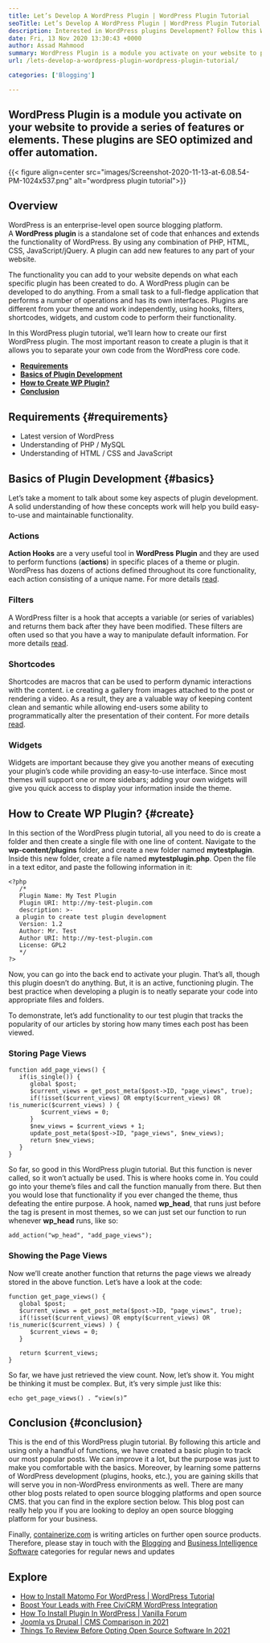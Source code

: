 ```yaml
---
title: Let’s Develop A WordPress Plugin | WordPress Plugin Tutorial
seoTitle: Let’s Develop A WordPress Plugin | WordPress Plugin Tutorial
description: Interested in WordPress plugins Development? Follow this WordPress plugin tutorial that describes complete steps to create a basic WordPress plugin.
date: Fri, 13 Nov 2020 13:30:43 +0000
author: Assad Mahmood
summary: WordPress Plugin is a module you activate on your website to provide a series of features or elements. These plugins are SEO optimized and offer automation.
url: /lets-develop-a-wordpress-plugin-wordpress-plugin-tutorial/

categories: ['Blogging']

---
```

## WordPress Plugin is a module you activate on your website to provide a series of features or elements. These plugins are SEO optimized and offer automation.

{{< figure align=center src="images/Screenshot-2020-11-13-at-6.08.54-PM-1024x537.png" alt="wordpress plugin tutorial">}}  

## Overview

WordPress is an enterprise-level open source blogging platform. A **WordPress plugin** is a standalone set of code that enhances and extends the functionality of WordPress. By using any combination of PHP, HTML, CSS, JavaScript/jQuery. A plugin can add new features to any part of your website.

The functionality you can add to your website depends on what each specific plugin has been created to do. A WordPress plugin can be developed to do anything. From a small task to a full-fledge application that performs a number of operations and has its own interfaces. Plugins are different from your theme and work independently, using hooks, filters, shortcodes, widgets, and custom code to perform their functionality.

In this WordPress plugin tutorial, we’ll learn how to create our first WordPress plugin. The most important reason to create a plugin is that it allows you to separate your own code from the WordPress core code.

  * **[Requirements][1]**
  * **[Basics of Plugin Development][2]**
  * **[How to Create WP Plugin?][3]**
  * **[Conclusion][4]**

## Requirements {#requirements}

  * Latest version of WordPress
  * Understanding of PHP / MySQL 
  * Understanding of HTML / CSS and JavaScript

## Basics of Plugin Development {#basics}

Let’s take a moment to talk about some key aspects of plugin development. A solid understanding of how these concepts work will help you build easy-to-use and maintainable functionality.

### Actions

**Action Hooks** are a very useful tool in **WordPress** **Plugin** and they are used to perform functions (**actions**) in specific places of a theme or plugin. WordPress has dozens of actions defined throughout its core functionality, each action consisting of a unique name. For more details [read][5].

### Filters

A WordPress filter is a hook that accepts a variable (or series of variables) and returns them back after they have been modified. These filters are often used so that you have a way to manipulate default information. For more details [read][6].

### Shortcodes

Shortcodes are macros that can be used to perform dynamic interactions with the content. i.e creating a gallery from images attached to the post or rendering a video. As a result, they are a valuable way of keeping content clean and semantic while allowing end-users some ability to programmatically alter the presentation of their content. For more details [read][7].

### Widgets

Widgets are important because they give you another means of executing your plugin’s code while providing an easy-to-use interface. Since most themes will support one or more sidebars; adding your own widgets will give you quick access to display your information inside the theme.

## **How to Create WP Plugin?** {#create}

In this section of the WordPress plugin tutorial, all you need to do is create a folder and then create a single file with one line of content. Navigate to the **wp-content/plugins** folder, and create a new folder named **mytestplugin**. Inside this new folder, create a file named **mytestplugin.php**. Open the file in a text editor, and paste the following information in it:


```
<?php
   /*
   Plugin Name: My Test Plugin
   Plugin URI: http://my-test-plugin.com
   description: >-
  a plugin to create test plugin development
   Version: 1.2
   Author: Mr. Test
   Author URI: http://my-test-plugin.com
   License: GPL2
   */
?>
```


Now, you can go into the back end to activate your plugin. That’s all, though this plugin doesn’t do anything. But, it is an active, functioning plugin. The best practice when developing a plugin is to neatly separate your code into appropriate files and folders. 

To demonstrate, let’s add functionality to our test plugin that tracks the popularity of our articles by storing how many times each post has been viewed.

### Storing Page Views


```
function add_page_views() {
   if(is_single()) {
      global $post;
      $current_views = get_post_meta($post->ID, "page_views", true);
      if(!isset($current_views) OR empty($current_views) OR !is_numeric($current_views) ) {
         $current_views = 0;
      }
      $new_views = $current_views + 1;
      update_post_meta($post->ID, "page_views", $new_views);
      return $new_views;
   }
}
```


So far, so good in this WordPress plugin tutorial. But this function is never called, so it won’t actually be used. This is where hooks come in. You could go into your theme’s files and call the function manually from there. But then you would lose that functionality if you ever changed the theme, thus defeating the entire purpose. A hook, named **wp_head**, that runs just before the tag is present in most themes, so we can just set our function to run whenever **wp_head** runs, like so:


```
add_action("wp_head", "add_page_views");
```


### Showing the Page Views

Now we’ll create another function that returns the page views we already stored in the above function. Let’s have a look at the code:


```
function get_page_views() {
   global $post;
   $current_views = get_post_meta($post->ID, "page_views", true);
   if(!isset($current_views) OR empty($current_views) OR !is_numeric($current_views) ) {
      $current_views = 0;
   }

   return $current_views;
}
```


So far, we have just retrieved the view count. Now, let’s show it. You might be thinking it must be complex. But, it’s very simple just like this:


```
echo get_page_views() . “view(s)”
```


## Conclusion {#conclusion}

This is the end of this WordPress plugin tutorial. By following this article and using only a handful of functions, we have created a basic plugin to track our most popular posts. We can improve it a lot, but the purpose was just to make you comfortable with the basics. Moreover, by learning some patterns of WordPress development (plugins, hooks, etc.), you are gaining skills that will serve you in non-WordPress environments as well. There are many other blog posts related to open source blogging platforms and open source CMS. that you can find in the explore section below. This blog post can really help you if you are looking to deploy an open source blogging platform for your business.

Finally, [containerize.com][8] is writing articles on further open source products. Therefore, please stay in touch with the [Blogging][9] and [Business Intelligence Software][10] categories for regular news and updates

## Explore

  * [How to Install Matomo For WordPress | WordPress Tutorial][11]
  * [Boost Your Leads with Free CiviCRM WordPress Integration][12]
  * [How To Install Plugin In WordPress | Vanilla Forum][13]
  * [Joomla vs Drupal | CMS Comparison in 2021][14]
  * [Things To Review Before Opting Open Source Software In 2021][15]

 [1]: #requirements
 [2]: #basics
 [3]: #create
 [4]: #conclusion
 [5]: https://developer.wordpress.org/plugins/hooks/
 [6]: https://developer.wordpress.org/plugins/hooks/filters/
 [7]: https://developer.wordpress.org/plugins/shortcodes/
 [8]: https://www.containerize.com/
 [9]: https://products.containerize.com/blogging/
 [10]: https://products.containerize.com/business-intelligence/
 [11]: https://blog.containerize.com/blogging/how-to-install-matomo-for-wordpress-wordpress-tutorial/

 [12]: https://blog.containerize.com/blogging/civicrm-wordpress-integration-wordpress-tutorial/
 [13]: https://blog.containerize.com/blogging/how-to-a-install-plugin-in-wordpress-vanilla-forum/

 [14]: https://blog.containerize.com/content-management/joomla-vs-drupal-cms-comparison-in-2021/

 [15]: https://blog.containerize.com/cmdb-software/things-to-review-before-opting-open-source-software-in-2021/
